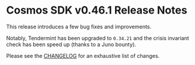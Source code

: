 # Cosmos SDK v0.46.1 Release Notes

This release introduces a few bug fixes and improvements.

Notably, Tendermint has been upgraded to `0.34.21` and the crisis invariant check has been speed up (thanks to a Juno bounty).

Please see the [CHANGELOG](https://github.com/cosmos/cosmos-sdk/blob/release/v0.46.x/CHANGELOG.md) for an exhaustive list of changes.
